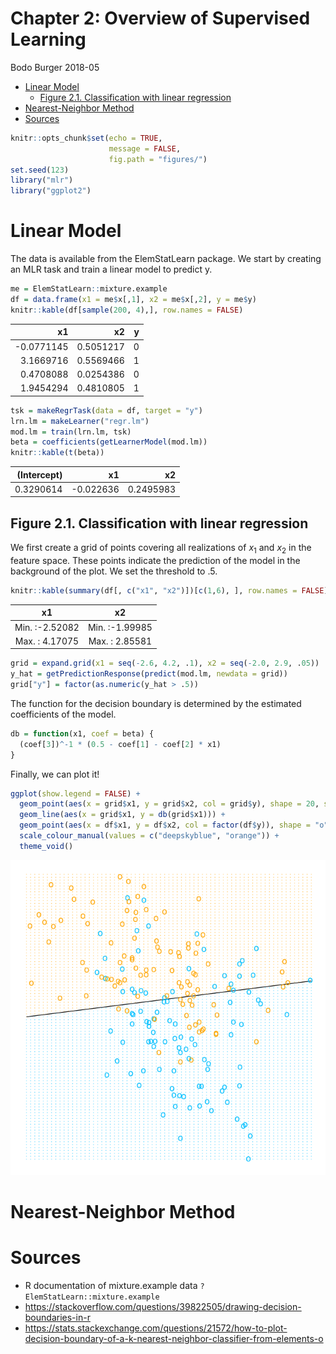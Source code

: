 Chapter 2: Overview of Supervised Learning
================
Bodo Burger
2018-05

-   [Linear Model](#linear-model)
    -   [Figure 2.1. Classification with linear regression](#figure-2.1.-classification-with-linear-regression)
-   [Nearest-Neighbor Method](#nearest-neighbor-method)
-   [Sources](#sources)

``` r
knitr::opts_chunk$set(echo = TRUE,
                      message = FALSE,
                      fig.path = "figures/")
set.seed(123)
library("mlr")
library("ggplot2")
```

Linear Model
============

The data is available from the ElemStatLearn package. We start by creating an MLR task and train a linear model to predict y.

``` r
me = ElemStatLearn::mixture.example
df = data.frame(x1 = me$x[,1], x2 = me$x[,2], y = me$y)
knitr::kable(df[sample(200, 4),], row.names = FALSE)
```

|          x1|         x2|    y|
|-----------:|----------:|----:|
|  -0.0771145|  0.5051217|    0|
|   3.1669716|  0.5569466|    1|
|   0.4708088|  0.0254386|    0|
|   1.9454294|  0.4810805|    1|

``` r
tsk = makeRegrTask(data = df, target = "y")
lrn.lm = makeLearner("regr.lm")
mod.lm = train(lrn.lm, tsk)
beta = coefficients(getLearnerModel(mod.lm))
knitr::kable(t(beta))
```

|  (Intercept)|         x1|         x2|
|------------:|----------:|----------:|
|    0.3290614|  -0.022636|  0.2495983|

Figure 2.1. Classification with linear regression
-------------------------------------------------

We first create a grid of points covering all realizations of *x*<sub>1</sub> and *x*<sub>2</sub> in the feature space. These points indicate the prediction of the model in the background of the plot. We set the threshold to .5.

``` r
knitr::kable(summary(df[, c("x1", "x2")])[c(1,6), ], row.names = FALSE)
```

|       x1       |       x2       |
|:--------------:|:--------------:|
| Min. :-2.52082 | Min. :-1.99985 |
| Max. : 4.17075 | Max. : 2.85581 |

``` r
grid = expand.grid(x1 = seq(-2.6, 4.2, .1), x2 = seq(-2.0, 2.9, .05))
y_hat = getPredictionResponse(predict(mod.lm, newdata = grid))
grid["y"] = factor(as.numeric(y_hat > .5))
```

The function for the decision boundary is determined by the estimated coefficients of the model.

``` r
db = function(x1, coef = beta) {
  (coef[3])^-1 * (0.5 - coef[1] - coef[2] * x1)
}
```

Finally, we can plot it!

``` r
ggplot(show.legend = FALSE) + 
  geom_point(aes(x = grid$x1, y = grid$x2, col = grid$y), shape = 20, size = .05, alpha = .5, show.legend = FALSE) +
  geom_line(aes(x = grid$x1, y = db(grid$x1))) +
  geom_point(aes(x = df$x1, y = df$x2, col = factor(df$y)), shape = "o", size = 4, stroke = 2, show.legend = FALSE) +
  scale_colour_manual(values = c("deepskyblue", "orange")) +
  theme_void()
```

![](figures/figure-2.1-1.png)

Nearest-Neighbor Method
=======================

Sources
=======

-   R documentation of mixture.example data `?ElemStatLearn::mixture.example`
-   <https://stackoverflow.com/questions/39822505/drawing-decision-boundaries-in-r>
-   <https://stats.stackexchange.com/questions/21572/how-to-plot-decision-boundary-of-a-k-nearest-neighbor-classifier-from-elements-o>
